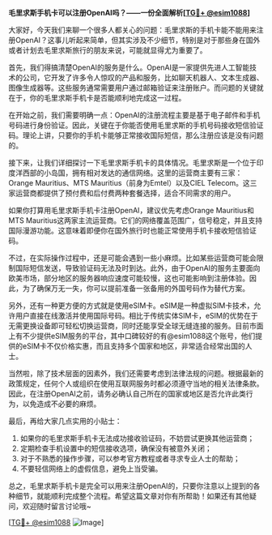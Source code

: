 **毛里求斯手机卡可以注册OpenAI吗？——一份全面解析[[TG💪+ @esim1088](https://t.me/s/esim1088)]**

大家好，今天我们来聊一个很多人都关心的问题：毛里求斯的手机卡能不能用来注册OpenAI？这事儿听起来简单，但其实涉及不少细节，特别是对于那些身在国外或者计划去毛里求斯旅行的朋友来说，可能就显得尤为重要了。

首先，我们得搞清楚OpenAI的服务是什么。OpenAI是一家提供先进人工智能技术的公司，它开发了许多令人惊叹的产品和服务，比如聊天机器人、文本生成器、图像生成器等。这些服务通常需要用户通过邮箱验证来注册账户。而问题的关键就在于，你的毛里求斯手机卡是否能顺利地完成这一过程。

在开始之前，我们需要明确一点：OpenAI的注册流程主要是基于电子邮件和手机号码进行身份验证。因此，关键在于你能否使用毛里求斯的手机号码接收短信验证码。理论上讲，只要你的手机卡能够正常接收国际短信，那么注册应该是没有问题的。

接下来，让我们详细探讨一下毛里求斯手机卡的具体情况。毛里求斯是一个位于印度洋西部的小岛国，拥有相对发达的通信网络。这里的运营商主要有三家：Orange Mauritius、MTS Mauritius（前身为Emtel）以及CIEL Telecom。这三家运营商都提供了预付费和后付费两种套餐选择，适合不同需求的用户。

如果你打算用毛里求斯手机卡注册OpenAI，建议优先考虑Orange Mauritius和MTS Mauritius这两家主流运营商。它们的网络覆盖范围广，信号稳定，并且支持国际漫游功能。这意味着即便你在国外旅行时也能正常使用手机卡接收短信验证码。

不过，在实际操作过程中，还是可能会遇到一些小麻烦。比如某些运营商可能会限制国际短信发送，导致验证码无法及时到达。此外，由于OpenAI的服务主要面向欧美市场，部分地区的服务器响应速度可能较慢，这也可能影响到注册体验。因此，为了确保万无一失，你可以提前准备一张备用的外国号码作为替代方案。

另外，还有一种更方便的方式就是使用eSIM卡。eSIM是一种虚拟SIM卡技术，允许用户直接在线激活并使用国际号码。相比于传统实体SIM卡，eSIM的优势在于无需更换设备即可轻松切换运营商，同时还能享受全球无缝连接的服务。目前市面上有不少提供eSIM服务的平台，其中口碑较好的有@esim1088这个账号，他们提供的eSIM卡不仅价格实惠，而且支持多个国家和地区，非常适合经常出国的人士。

当然啦，除了技术层面的因素外，我们还需要考虑到法律法规的问题。根据最新的政策规定，任何个人或组织在使用互联网服务时都必须遵守当地的相关法律条款。因此，在注册OpenAI之前，请务必确认自己所在的国家或地区是否允许此类行为，以免造成不必要的麻烦。

最后，再给大家几点实用的小贴士：

1. 如果你的毛里求斯手机卡无法成功接收验证码，不妨尝试更换其他运营商；
2. 定期检查手机设置中的短信接收选项，确保没有被意外关闭；
3. 对于不熟悉的操作步骤，可以参考官方教程或者寻求专业人士的帮助；
4. 不要轻信网络上的虚假信息，避免上当受骗。

总之，毛里求斯手机卡是完全可以用来注册OpenAI的，只要你注意以上提到的各种细节，就能顺利完成整个流程。希望这篇文章对你有所帮助！如果还有其他疑问，欢迎随时留言讨论哦~

[[TG💪+ @esim1088](https://t.me/s/esim1088) ![Image](https://i.postimg.cc/4NQfJmqS/Snipaste-2025-05-13-00-14-12.png)]